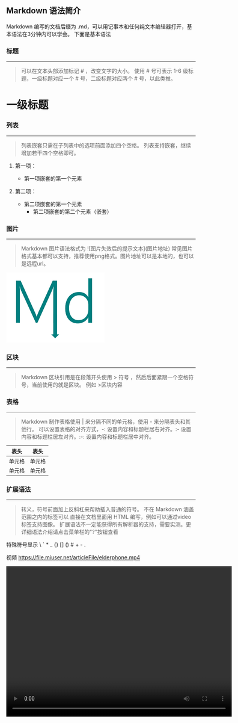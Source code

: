 ## Markdown 语法简介

Markdown 编写的文档后缀为 .md，可以用记事本和任何纯文本编辑器打开，基本语法在3分钟内可以学会。 下面是基本语法

### 标题
---
> 可以在文本头部添加标记 # ，改变文字的大小。
> 使用 # 号可表示 1-6 级标题，一级标题对应一个 # 号，二级标题对应两个 # 号，以此类推。

# 一级标题

### 列表
---
> 列表嵌套只需在子列表中的选项前面添加四个空格。
> 列表支持嵌套，继续增加若干四个空格即可。

1. 第一项：
	- 第一项嵌套的第一个元素

2. 第二项：
    - 第二项嵌套的第一个元素
        - 第二项嵌套的第二个元素（嵌套）

### 图片
---
> Markdown 图片语法格式为 \!\[图片失效后的提示文本](图片地址)
> 常见图片格式基本都可以支持，推荐使用png格式。图片地址可以是本地的，也可以是远程url。

![alt 属性文本](mds.png)

### 区块
---
> Markdown 区块引用是在段落开头使用 > 符号 ，然后后面紧跟一个空格符号，当前使用的就是区块。
>例如 \>区块内容

### 表格
---
>Markdown 制作表格使用 | 来分隔不同的单元格，使用 - 来分隔表头和其他行。
可以设置表格的对齐方式，-: 设置内容和标题栏居右对齐。:- 设置内容和标题栏居左对齐。:-: 设置内容和标题栏居中对齐。

|  表头   | 表头  |
|  ----  | ----  |
| 单元格  | 单元格 |
| 单元格  | 单元格 |

### 扩展语法
---
>转义，符号前面加上反斜杠来帮助插入普通的符号。
>不在 Markdown 涵盖范围之内的标签可以 直接在文档里面用 HTML 编写，例如可以通过video标签支持图像。
>扩展语法不一定能获得所有解析器的支持，需要实测。更详细语法介绍请点击菜单栏的"?"按钮查看

特殊符号显示 \\ \` \* _ {} \[] \() \# \+ \- \.

视频  https://file.miuser.net/articleFile/elderphone.mp4

<video height="400" width="600" src="https://file.miuser.net/articleFile/elderphone.mp4" loop="false" controls=“controls”></video>

